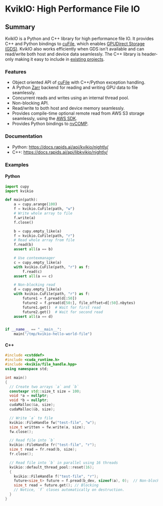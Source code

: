# KvikIO: High Performance File IO

## Summary

KvikIO is a Python and C++ library for high performance file IO. It provides C++ and Python
bindings to [cuFile](https://docs.nvidia.com/gpudirect-storage/api-reference-guide/index.html),
which enables [GPUDirect Storage (GDS)](https://developer.nvidia.com/blog/gpudirect-storage/).
KvikIO also works efficiently when GDS isn't available and can read/write both host and device data seamlessly.
The C++ library is header-only making it easy to include in [existing projects](https://github.com/rapidsai/kvikio/blob/HEAD/cpp/examples/downstream/).


### Features

* Object oriented API of [cuFile](https://docs.nvidia.com/gpudirect-storage/api-reference-guide/index.html) with C++/Python exception handling.
* A Python [Zarr](https://zarr.readthedocs.io/en/stable/) backend for reading and writing GPU data to file seamlessly.
* Concurrent reads and writes using an internal thread pool.
* Non-blocking API.
* Read/write to both host and device memory seamlessly.
* Provides compile-time optional remote read from AWS S3 storage seamlessly, using the [AWS SDK](https://docs.aws.amazon.com/sdkref/latest/guide/overview.html).
* Provides Python bindings to [nvCOMP](https://github.com/NVIDIA/nvcomp).


### Documentation
 * Python: <https://docs.rapids.ai/api/kvikio/nightly/>
 * C++: <https://docs.rapids.ai/api/libkvikio/nightly/>


### Examples

#### Python
```python
import cupy
import kvikio

def main(path):
    a = cupy.arange(100)
    f = kvikio.CuFile(path, "w")
    # Write whole array to file
    f.write(a)
    f.close()

    b = cupy.empty_like(a)
    f = kvikio.CuFile(path, "r")
    # Read whole array from file
    f.read(b)
    assert all(a == b)

    # Use contexmanager
    c = cupy.empty_like(a)
    with kvikio.CuFile(path, "r") as f:
        f.read(c)
    assert all(a == c)

    # Non-blocking read
    d = cupy.empty_like(a)
    with kvikio.CuFile(path, "r") as f:
        future1 = f.pread(d[:50])
        future2 = f.pread(d[50:], file_offset=d[:50].nbytes)
        future1.get()  # Wait for first read
        future2.get()  # Wait for second read
    assert all(a == d)


if __name__ == "__main__":
    main("/tmp/kvikio-hello-world-file")
```

#### C++
```c++
#include <cstddef>
#include <cuda_runtime.h>
#include <kvikio/file_handle.hpp>
using namespace std;

int main()
{
  // Create two arrays `a` and `b`
  constexpr std::size_t size = 100;
  void *a = nullptr;
  void *b = nullptr;
  cudaMalloc(&a, size);
  cudaMalloc(&b, size);

  // Write `a` to file
  kvikio::FileHandle fw("test-file", "w");
  size_t written = fw.write(a, size);
  fw.close();

  // Read file into `b`
  kvikio::FileHandle fr("test-file", "r");
  size_t read = fr.read(b, size);
  fr.close();

  // Read file into `b` in parallel using 16 threads
  kvikio::default_thread_pool::reset(16);
  {
    kvikio::FileHandle f("test-file", "r");
    future<size_t> future = f.pread(b_dev, sizeof(a), 0);  // Non-blocking
    size_t read = future.get(); // Blocking
    // Notice, `f` closes automatically on destruction.
  }
}
```
